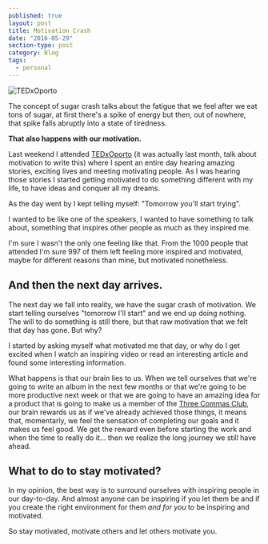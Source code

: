 ```yaml
---
published: true
layout: post
title: Motivation Crash
date: "2016-05-29"
section-type: post
category: Blog
tags:
  - personal
---
```

![TEDxOporto](https://lh3.googleusercontent.com/1M3m5bJX_cKveN1QPHEWJ8pDwkJQGr18LpOGrBDLtYb6nsVgRHzxAL1-a_gC0zrpOtQf4LAYy1g8qGFMdIJLXK9JfcJEJ3ywaUoBiexUGAR_C9ta7000GgO2Sslw3ETWyQdFPFzm1exT41T34UBCFmCNfHsXRwPhiiqxOjauM3JRehLoPYCT240EFIuExl0pCo7hZHItjZ4ox_9_1gTSrUMaXdpDZvxS93OGbNawJ6TBgHpi6P_ui5b8eIguOUMokL8Z9lKKxYXyyKT0iszNzGlnNSxLMBxcUaAnGeKLQ4lZZNZKLZ-zR1nuhrEZ_vLmFrKU354XYlHlYAL0UTklF8qpfT_hR0IW6qOGwN82XE6aVXgx_NKHPFrxHR058FyVeGGtYVBR81trfG4AirTt5OW3S1ZeLFmNSAiVAPU8O_5bY_IPQXSJXTTajua2gRh8FAD2z2bENQ6OwwyenAnz4frnHvQsluUJJzsKflFK6TbdgY0U0I9pQF8z3_pRpYZ2yE2tSoiaBPwou8EFm7XA4esRBA_m_BDZOZvRZLxulbift46ttLv0p8hTXZfD-rnQGv2a_5aAl4myKzSOKZ2ptXKYv8Hsz1kp=w1177-h662-no)

The concept of sugar crash talks about the fatigue that we feel after we eat tons of sugar, at first there's a spike of energy but then, out of nowhere, that spike falls abruptly into a state of tiredness.

**That also happens with our motivation.**

Last weekend I attended [TEDxOporto](tedxoporto.com/2016/ "TEDxOporto Website") (it was actually last month, talk about motivation to write this) where I spent an entire day hearing amazing stories, exciting lives and meeting motivating people.
As I was hearing those stories I started getting motivated to do something different with my life, to have ideas and conquer all my dreams.

As the day went by I kept telling myself: "Tomorrow you'll start trying".

I wanted to be like one of the speakers, I wanted to have something to talk about, something that inspires other people as much as they inspired me.

I'm sure I wasn't the only one feeling like that. From the 1000 people that attended I'm sure 997 of them left feeling more inspired and motivated, maybe for different reasons than mine, but motivated nonetheless.

## And then the next day arrives.

The next day we fall into reality, we have the sugar crash of motivation. We start telling ourselves "tomorrow I'll start" and we end up doing nothing. The will to do something is still there, but that raw motivation that we felt that day has gone. But why?

I started by asking myself what motivated me that day, or why do I get excited when I watch an inspiring video or read an interesting article and found some interesting information.

What happens is that our brain lies to us. When we tell ourselves that we're going to write an album in the next few months or that we're going to be more productive next week or that we are going to have an amazing idea for a product that is going to make us a member of the [Three Commas Club](http://svdictionary.com/words/three-commas-club), our brain rewards us as if we've already achieved those things, it means that, momentarly, we feel the sensation of completing our goals and it makes us feel good. We get the reward even before starting the work and when the time to really do it... then we realize the long journey we still have ahead.

## What to do to stay motivated?

In my opinion, the best way is to surround ourselves with inspiring people in our day-to-day. And almost anyone can be inspiring if you let them be and if you create the right environment for them _and for you_ to be inspiring and motivated. 

So stay motivated, motivate others and let others motivate you.
